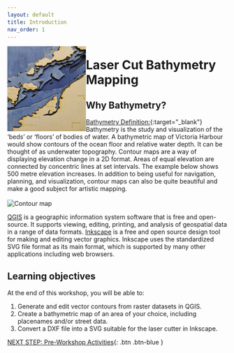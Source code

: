 ```yaml
---
layout: default
title: Introduction 
nav_order: 1
---
```

<img src="images/bamfield2.jpg" style="float:left;width:180px;" alt="image description">

# Laser Cut Bathymetry Mapping

## Why Bathymetry? 

[Bathymetry Definition:](https://oceanservice.noaa.gov/facts/bathymetry.html){:target="_blank"} Bathymetry is the study and visualization of the ‘beds’ or ‘floors’ of bodies of water. A bathymetric map of Victoria Harbour would show contours of the ocean floor and relative water depth. It can be thought of as underwater topography. Contour maps are a way of displaying elevation change in a 2D format. Areas of equal elevation are connected by concentric lines at set intervals. The example below shows 500 metre elevation increases. In addition to being useful for navigation, planning, and visualization, contour maps can also be quite beautiful and make a good subject for artistic mapping.<br> 
<br><img src="images/contour.png" style="width:250px;" alt="Contour map">

[QGIS](https://qgis.org/) is a geographic information system software that is free and open-source. It supports viewing, editing, printing, and analysis of geospatial data in a range of data formats.
[Inkscape](https://inkscape.org/) is a free and open source design tool for making and editing vector graphics. Inkscape uses the standardized SVG file format as its main format, which is supported by many other applications including web browsers.

## Learning objectives

At the end of this workshop, you will be able to:
1. Generate and edit vector contours from raster datasets in QGIS. 
2. Create a bathymetric map of an area of your choice, including placenames and/or street data.
3. Convert a DXF file into a SVG suitable for the laser cutter in Inkscape. 


 
[NEXT STEP: Pre-Workshop Activities](pre-workshop.html){: .btn .btn-blue }
